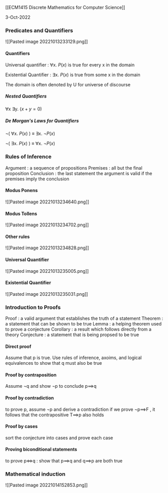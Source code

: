 [[ECM1415 Discrete Mathematics for Computer Science]]

3-Oct-2022

### Predicates and Quantifiers

![[Pasted image 20221013233129.png]]

#### Quantifiers

Universal quantifier : $\forall$x. $P(x)$ is true for every x in the domain 

Existential Quantifier : $\exists$x. $P(x)$ is true from some x in the domain

The domain is often denoted by U for universe of discourse

##### Nested Quantifiers

$\forall$x $\exists$y. $(x + y = 0)$

##### De Morgan's Laws for Quantifiers

¬( $\forall$x. $P(x)$ ) $\equiv$ $\exists$x. ¬$P(x)$

¬( $\exists$x. $P(x)$ ) $\equiv$ $\forall$x. ¬$P(x)$


### Rules of Inference

Argument : a sequence of propositions
Premises : all but the final proposition
Conclusion : the last statement
the argument is valid if the premises imply the conclusion

#### Modus Ponens
![[Pasted image 20221013234640.png]]

#### Modus Tollens
![[Pasted image 20221013234702.png]]

#### Other rules
![[Pasted image 20221013234828.png]]

#### Universal Quantifier
![[Pasted image 20221013235005.png]]

#### Existential Quantifier
![[Pasted image 20221013235031.png]]

### Introduction to Proofs

Proof : a valid argument that establishes the truth of a statement
Theorem : a statement that can be shown to be true
Lemma : a helping theorem used to prove a conjecture
Corollary : a result which follows directly from a theory
Conjecture : a statement that is being propsed to be true

#### Direct proof

Assume that p is true. Use rules of inference, axoims, and logical equivalences to show that q must also be true

#### Proof by contraposition

Assume ¬q and show ¬p to conclude p$\implies$q

#### Proof by contradiction

to prove p, assume ¬p and derive a contradiction
if we prove ¬p$\implies$F , it follows that the contrapositive T$\implies$p also holds

#### Proof by cases

sort the conjecture into cases and prove each case

#### Proving biconditional statements

to prove p$\iff$q :
show that p$\implies$q and q$\implies$p are both true

### Mathematical induction

![[Pasted image 20221014152853.png]]

